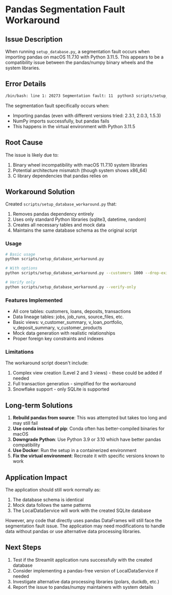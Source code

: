 # Pandas Segmentation Fault Workaround

## Issue Description

When running `setup_database.py`, a segmentation fault occurs when importing pandas on macOS 11.7.10 with Python 3.11.5. This appears to be a compatibility issue between the pandas/numpy binary wheels and the system libraries.

## Error Details

```bash
/bin/bash: line 1: 20273 Segmentation fault: 11  python3 scripts/setup_database.py
```

The segmentation fault specifically occurs when:
- Importing pandas (even with different versions tried: 2.3.1, 2.0.3, 1.5.3)
- NumPy imports successfully, but pandas fails
- This happens in the virtual environment with Python 3.11.5

## Root Cause

The issue is likely due to:
1. Binary wheel incompatibility with macOS 11.7.10 system libraries
2. Potential architecture mismatch (though system shows x86_64)
3. C library dependencies that pandas relies on

## Workaround Solution

Created `scripts/setup_database_workaround.py` that:
1. Removes pandas dependency entirely
2. Uses only standard Python libraries (sqlite3, datetime, random)
3. Creates all necessary tables and mock data
4. Maintains the same database schema as the original script

### Usage

```bash
# Basic usage
python scripts/setup_database_workaround.py

# With options
python scripts/setup_database_workaround.py --customers 1000 --drop-existing

# Verify only
python scripts/setup_database_workaround.py --verify-only
```

### Features Implemented

- All core tables: customers, loans, deposits, transactions
- Data lineage tables: jobs, job_runs, source_files, etc.
- Basic views: v_customer_summary, v_loan_portfolio, v_deposit_summary, v_customer_products
- Mock data generation with realistic relationships
- Proper foreign key constraints and indexes

### Limitations

The workaround script doesn't include:
1. Complex view creation (Level 2 and 3 views) - these could be added if needed
2. Full transaction generation - simplified for the workaround
3. Snowflake support - only SQLite is supported

## Long-term Solutions

1. **Rebuild pandas from source**: This was attempted but takes too long and may still fail
2. **Use conda instead of pip**: Conda often has better-compiled binaries for macOS
3. **Downgrade Python**: Use Python 3.9 or 3.10 which have better pandas compatibility
4. **Use Docker**: Run the setup in a containerized environment
5. **Fix the virtual environment**: Recreate it with specific versions known to work

## Application Impact

The application should still work normally as:
1. The database schema is identical
2. Mock data follows the same patterns
3. The LocalDataService will work with the created SQLite database

However, any code that directly uses pandas DataFrames will still face the segmentation fault issue. The application may need modifications to handle data without pandas or use alternative data processing libraries.

## Next Steps

1. Test if the Streamlit application runs successfully with the created database
2. Consider implementing a pandas-free version of LocalDataService if needed
3. Investigate alternative data processing libraries (polars, duckdb, etc.)
4. Report the issue to pandas/numpy maintainers with system details